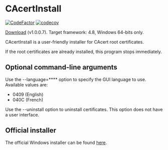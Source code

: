 # CAcertInstall
[![CodeFactor](https://www.codefactor.io/repository/github/dlebansais/cacertinstall/badge)](https://www.codefactor.io/repository/github/dlebansais/cacertinstall)
[![codecov](https://codecov.io/gh/dlebansais/CAcertInstall/branch/master/graph/badge.svg)](https://codecov.io/gh/dlebansais/CAcertInstall)

[Download](https://github.com/dlebansais/CAcertInstall/releases) (v1.0.0.7). Target framework: 4.8, Windows 64-bits only.

CAcertInstall is a user-friendly installer for CAcert root certificates.

If the root certificates are already installed, this program stops immediately.

## Optional command-line arguments

Use the --language=**** option to specify the GUI language to use. Available values are:
* 0409 (English)
* 040C (French)

Use the --uninstall option to uninstall certificates. This option does not have a user interface.

## Official installer

The official Windows installer can be found [here](https://www.cacert.org/index.php?id=3).


